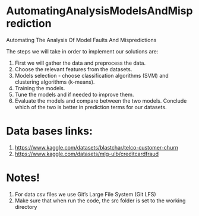 # AutomatingAnalysisModelsAndMisprediction

Automating The Analysis Of Model Faults And Mispredictions

The steps we will take in order to implement our solutions are:
1. First we will gather the data and preprocess the data.
2. Choose the relevant features from the datasets.
3. Models selection - choose classification algorithms (SVM) and clustering algorithms (k-means).
4. Training the models.
5. Tune the models and if needed to improve them.
6. Evaluate the models and compare between the two models. Conclude which of the two is better in prediction terms for our datasets.

# Data bases links:
1. https://www.kaggle.com/datasets/blastchar/telco-customer-churn
2. https://www.kaggle.com/datasets/mlg-ulb/creditcardfraud

# Notes!
1. For data csv files we use Git’s Large File System (Git LFS)
2. Make sure that when run the code, the src folder is set to the working directory


